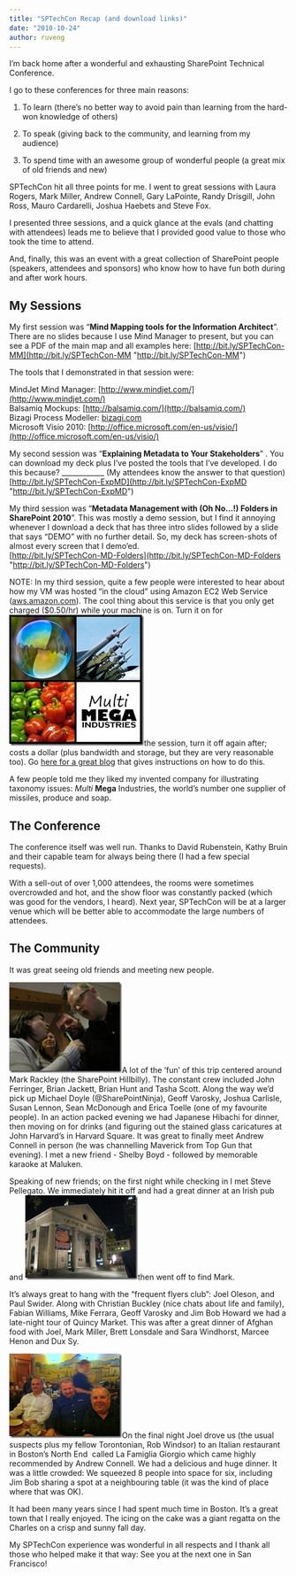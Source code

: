 ```yaml
---
title: "SPTechCon Recap (and download links)"
date: "2010-10-24"
author: ruveng
---
```


I’m back home after a wonderful and exhausting SharePoint Technical Conference.

I go to these conferences for three main reasons:

1. To learn (there’s no better way to avoid pain than learning from the hard-won knowledge of others)
    
2. To speak (giving back to the community, and learning from my audience)
    
3. To spend time with an awesome group of wonderful people (a great mix of old friends and new)
    

SPTechCon hit all three points for me. I went to great sessions with Laura Rogers, Mark Miller, Andrew Connell, Gary LaPointe, Randy Drisgill, John Ross, Mauro Cardarelli, Joshua Haebets and Steve Fox.

I presented three sessions, and a quick glance at the evals (and chatting with attendees) leads me to believe that I provided good value to those who took the time to attend.

And, finally, this was an event with a great collection of SharePoint people (speakers, attendees and sponsors) who know how to have fun both during and after work hours.

## My Sessions

My first session was “**Mind Mapping tools for the Information Architect**”. There are no slides because I use Mind Manager to present, but you can see a PDF of the main map and all examples here: [http://bit.ly/SPTechCon-MM](http://bit.ly/SPTechCon-MM "http://bit.ly/SPTechCon-MM")

The tools that I demonstrated in that session were:

MindJet Mind Manager: [http://www.mindjet.com/](http://www.mindjet.com/)  
Balsamiq Mockups: [http://balsamiq.com/](http://balsamiq.com/)  
Bizagi Process Modeller: [bizagi.com](http://www.bizagi.com/index.php?option=com_content&view=article&id=27&catid=5&Itemid=98)  
Microsoft Visio 2010: [http://office.microsoft.com/en-us/visio/](http://office.microsoft.com/en-us/visio/)

My second session was “**Explaining Metadata to Your Stakeholders**” . You can download my deck plus I’ve posted the tools that I’ve developed. I do this because? \_\_\_\_\_\_\_\_\_\_\_\_ (My attendees know the answer to that question)  
[http://bit.ly/SPTechCon-ExpMD](http://bit.ly/SPTechCon-ExpMD "http://bit.ly/SPTechCon-ExpMD")

My third session was “**Metadata Management with (Oh No...!) Folders in SharePoint 2010**”. This was mostly a demo session, but I find it annoying whenever I download a deck that has three intro slides followed by a slide that says “DEMO” with no further detail. So, my deck has screen-shots of almost every screen that I demo’ed.  
[http://bit.ly/SPTechCon-MD-Folders](http://bit.ly/SPTechCon-MD-Folders "http://bit.ly/SPTechCon-MD-Folders")

NOTE: In my third session, quite a few people were interested to hear about how my VM was hosted “in the cloud” using Amazon EC2 Web Service ([aws.amazon.com](http://aws.amazon.com)). The cool thing about this service is that you only get charged ($0.50/hr) while your machine is on. Turn it on for [![MultiMegaLogoSMJPG](images/multimegalogosmjpg-thumb.jpg)](http://spinsiders.com/ruveng/files/2010/10/multimegalogosmjpg.jpg)the session, turn it off again after; costs a dollar (plus bandwidth and storage, but they are very reasonable too). Go [here for a great blog](http://bit.ly/cIOnfy) that gives instructions on how to do this.

A few people told me they liked my invented company for illustrating taxonomy issues: _Multi_ **Mega** Industries, the world’s number one supplier of missiles, produce and soap.

## The Conference

The conference itself was well run. Thanks to David Rubenstein, Kathy Bruin and their capable team for always being there (I had a few special requests).

With a sell-out of over 1,000 attendees, the rooms were sometimes overcrowded and hot, and the show floor was constantly packed (which was good for the vendors, I heard). Next year, SPTechCon will be at a larger venue which will be better able to accommodate the large numbers of attendees.

## The Community

It was great seeing old friends and meeting new people.

[![Karaoke](images/karaoke-thumb.png)](http://spinsiders.com/ruveng/files/2010/10/karaoke.png)A lot of the ‘fun’ of this trip centered around Mark Rackley (the SharePoint Hillbilly). The constant crew included John Ferringer, Brian Jackett, Brian Hunt and Tasha Scott. Along the way we’d pick up Michael Doyle (@SharePointNinja), Geoff Varosky, Joshua Carlisle, Susan Lennon, Sean McDonough and Erica Toelle (one of my favourite people). In an action packed evening we had Japanese Hibachi for dinner, then moving on for drinks (and figuring out the stained glass caricatures at John Harvard’s in Harvard Square. It was great to finally meet Andrew Connell in person (he was channelling Maverick from Top Gun that evening). I met a new friend - Shelby Boyd - followed by memorable karaoke at Maluken.

Speaking of new friends; on the first night while checking in I met Steve Pellegato. We immediately hit it off and had a great dinner at an Irish pub and [![IMG_0178](images/img-0178-thumb.jpg)](http://spinsiders.com/ruveng/files/2010/10/img-0178.jpg)then went off to find Mark.

It’s always great to hang with the “frequent flyers club”: Joel Oleson, and Paul Swider. Along with Christian Buckley (nice chats about life and family), Fabian Williams, Mike Ferrara, Geoff Varosky and Jim Bob Howard we had a late-night tour of Quincy Market. This was after a great dinner of Afghan food with Joel, Mark Miller, Brett Lonsdale and Sara Windhorst, Marcee Henon and Dux Sy.

[![La Famiglia Giorgio](images/la-famiglia-giorgio-thumb.jpg)](http://spinsiders.com/ruveng/files/2010/10/la-famiglia-giorgio.jpg)On the final night Joel drove us (the usual suspects plus my fellow Torontonian, Rob Windsor) to an Italian restaurant in Boston’s North End  called La Famiglia Giorgio which came highly recommended by Andrew Connell. We had a delicious and huge dinner. It was a little crowded: We squeezed 8 people into space for six, including Jim Bob sharing a spot at a neighbouring table (it was the kind of place where that was OK).

It had been many years since I had spent much time in Boston. It’s a great town that I really enjoyed. The icing on the cake was a giant regatta on the Charles on a crisp and sunny fall day.

My SPTechCon experience was wonderful in all respects and I thank all those who helped make it that way: See you at the next one in San Francisco!

